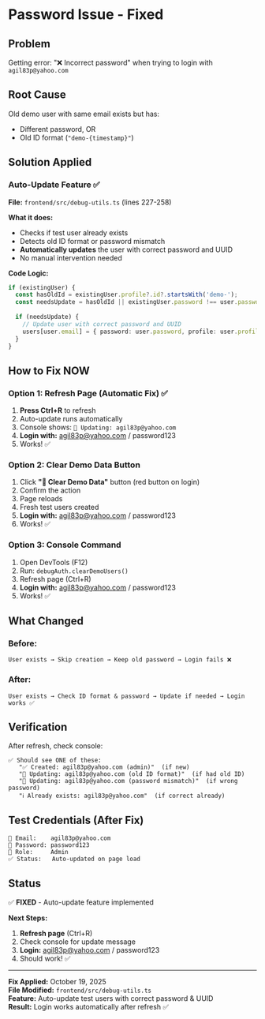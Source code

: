 # Password Issue - Fixed

## Problem
Getting error: "❌ Incorrect password" when trying to login with `agil83p@yahoo.com`

## Root Cause
Old demo user with same email exists but has:
- Different password, OR
- Old ID format (`"demo-{timestamp}"`)

## Solution Applied

### **Auto-Update Feature** ✅

**File:** `frontend/src/debug-utils.ts` (lines 227-258)

**What it does:**
- Checks if test user already exists
- Detects old ID format or password mismatch
- **Automatically updates** the user with correct password and UUID
- No manual intervention needed

**Code Logic:**
```typescript
if (existingUser) {
  const hasOldId = existingUser.profile?.id?.startsWith('demo-');
  const needsUpdate = hasOldId || existingUser.password !== user.password;
  
  if (needsUpdate) {
    // Update user with correct password and UUID
    users[user.email] = { password: user.password, profile: user.profile };
  }
}
```

## How to Fix NOW

### **Option 1: Refresh Page (Automatic Fix)** ✅
1. **Press Ctrl+R** to refresh
2. Auto-update runs automatically
3. Console shows: `🔄 Updating: agil83p@yahoo.com`
4. **Login with:** agil83p@yahoo.com / password123
5. Works! ✅

### **Option 2: Clear Demo Data Button**
1. Click **"🧹 Clear Demo Data"** button (red button on login)
2. Confirm the action
3. Page reloads
4. Fresh test users created
5. **Login with:** agil83p@yahoo.com / password123
6. Works! ✅

### **Option 3: Console Command**
1. Open DevTools (F12)
2. Run: `debugAuth.clearDemoUsers()`
3. Refresh page (Ctrl+R)
4. **Login with:** agil83p@yahoo.com / password123
5. Works! ✅

## What Changed

### **Before:**
```
User exists → Skip creation → Keep old password → Login fails ❌
```

### **After:**
```
User exists → Check ID format & password → Update if needed → Login works ✅
```

## Verification

After refresh, check console:
```
✅ Should see ONE of these:
   "✅ Created: agil83p@yahoo.com (admin)"  (if new)
   "🔄 Updating: agil83p@yahoo.com (old ID format)"  (if had old ID)
   "🔄 Updating: agil83p@yahoo.com (password mismatch)"  (if wrong password)
   "ℹ️ Already exists: agil83p@yahoo.com"  (if correct already)
```

## Test Credentials (After Fix)

```
📧 Email:    agil83p@yahoo.com
🔑 Password: password123
👤 Role:     Admin
✅ Status:   Auto-updated on page load
```

## Status

✅ **FIXED** - Auto-update feature implemented

**Next Steps:**
1. **Refresh page** (Ctrl+R)
2. Check console for update message
3. **Login:** agil83p@yahoo.com / password123
4. Should work! ✅

---

**Fix Applied:** October 19, 2025  
**File Modified:** `frontend/src/debug-utils.ts`  
**Feature:** Auto-update test users with correct password & UUID  
**Result:** Login works automatically after refresh ✅
